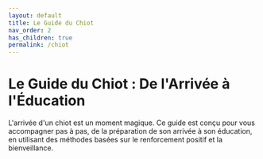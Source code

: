 ```yaml
---
layout: default
title: Le Guide du Chiot
nav_order: 2
has_children: true
permalink: /chiot
---
```


# Le Guide du Chiot : De l'Arrivée à l'Éducation

L'arrivée d'un chiot est un moment magique. Ce guide est conçu pour vous accompagner pas à pas, de la préparation de son arrivée à son éducation, en utilisant des méthodes basées sur le renforcement positif et la bienveillance. 